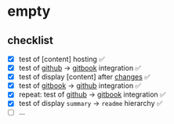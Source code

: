 # empty
## checklist
* [x] test of [content] hosting :white_check_mark:
* [x] test of [github] → [gitbook] integration :white_check_mark:
* [x] test of display [content] after [changes] :white_check_mark:
* [x] test of [gitbook] → [github] integration :white_check_mark:
* [x] repeat: test of [github] → [gitbook] integration :white_check_mark:
* [x] test of display `summary` → `readme` hierarchy :white_check_mark:
* [ ] ...
      
[changes]:https://t-p-o-h.gitbook.io/tpoh-docs
[commit]:https://github.com/timnavigate/t-p-o-h.gitbook.io/commit/671a3ff17deea7dd708c97c79c0a41e1cf5429b0
[gitbook]:https://t-p-o-h.gitbook.io/
[github]:https://github.com/timnavigate/t-p-o-h.gitbook.io
